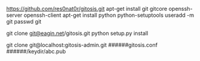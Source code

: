 https://github.com/res0nat0r/gitosis.git
apt-get install git gitcore openssh-server openssh-client
apt-get install python python-setuptools
useradd -m git
passwd git

git clone git@eagin.net/gitosis.git
python setup.py install

git clone git@localhost:gitosis-admin.git
######gitosis.conf 
######/keydir/abc.pub


